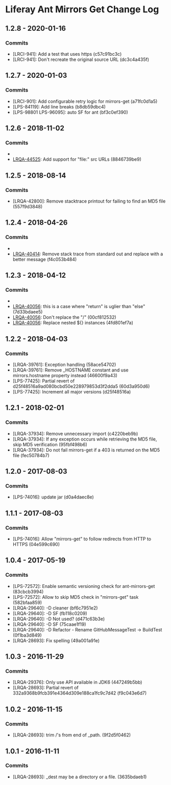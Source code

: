 # Liferay Ant Mirrors Get Change Log

## 1.2.8 - 2020-01-16

### Commits
- [LRCI-941]: Add a test that uses https (c57c91bc3c)
- [LRCI-941]: Don't recreate the original source URL (dc3c4a435f)

## 1.2.7 - 2020-01-03

### Commits
- [LRCI-901]: Add configurable retry logic for mirrors-get (a71fc0d1a5)
- [LPS-84119]: Add line breaks (b8db59dbc4)
- [LPS-98801 LPS-96095]: auto SF for ant (bf3c0ef390)

## 1.2.6 - 2018-11-02

### Commits
- [LRQA-44525]: Simplify (c054abc60c)
- [LRQA-44525]: Add support for "file:" src URLs (8846739be9)

## 1.2.5 - 2018-08-14

### Commits
- [LRQA-42800]: Remove stacktrace printout for failing to find an MD5 file
(557f9d3848)

## 1.2.4 - 2018-04-26

### Commits
- [LRQA-40414]: Wordsmith (45e12049ba)
- [LRQA-40414]: Remove stack trace from standard out and replace with a better
message (f4c053b484)

## 1.2.3 - 2018-04-12

### Commits
- [LRQA-40056]: publish (9a5d94c051)
- [LRQA-40056]: this is a case where "return" is uglier than "else" (7d33bdaee5)
- [LRQA-40056]: Don't replace the "/" (00cf812532)
- [LRQA-40056]: Replace nested ${<property>} instances (4fd801ef7a)

## 1.2.2 - 2018-04-03

### Commits
- [LRQA-39761]: Exception handling (58ace54702)
- [LRQA-39761]: Remove _HOSTNAME constant and use mirrors.hostname property
instead (46600f9a43)
- [LPS-77425]: Partial revert of d25f48516a9ad080bcbd50e228979853d3f2dda5
(60d3a950d6)
- [LPS-77425]: Increment all major versions (d25f48516a)

## 1.2.1 - 2018-02-01

### Commits
- [LRQA-37934]: Remove unnecessary import (c4220beb9b)
- [LRQA-37934]: If any exception occurs while retrieving the MD5 file, skip MD5
verification (95fbf498b6)
- [LRQA-37934]: Do not fail mirrors-get if a 403 is returned on the MD5 file
(fec50784b7)

## 1.2.0 - 2017-08-03

### Commits
- [LPS-74016]: update jar (d0a4daec8e)

## 1.1.1 - 2017-08-03

### Commits
- [LPS-74016]: Allow "mirrors-get" to follow redirects from HTTP to HTTPS
(04e599c690)

## 1.0.4 - 2017-05-19

### Commits
- [LPS-72572]: Enable semantic versioning check for ant-mirrors-get (83cbcb3994)
- [LPS-72572]: Allow to skip MD5 check in "mirrors-get" task (582bfaa859)
- [LRQA-29640]: -D cleaner (bf6c7951e2)
- [LRQA-29640]: -D SF (fb118c0209)
- [LRQA-29640]: -D Not used? (d471c63b3e)
- [LRQA-29640]: -D SF (75caae1f19)
- [LRQA-29640]: -D Refactor - Rename GitHubMessageTest -> BuildTest (0f1ba3d849)
- [LRQA-28693]: Fix spelling (49a001a91e)

## 1.0.3 - 2016-11-29

### Commits
- [LRQA-29376]: Only use API available in JDK6 (447249b5bb)
- [LRQA-28693]: Partial revert of 332a9368b9fcb391e4364d309e188ca1fc9c7d42
(f9c043e6d7)

## 1.0.2 - 2016-11-15

### Commits
- [LRQA-28693]: trim /'s from end of _path. (9f2d5f0462)

## 1.0.1 - 2016-11-11

### Commits
- [LRQA-28693]: _dest may be a directory or a file. (3635bdaeb1)